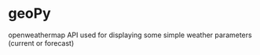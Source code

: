# geoPy
openweathermap API used for displaying some simple weather parameters (current or forecast)
